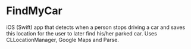 # FindMyCar
iOS (Swift) app that detects when a person stops driving a car and saves this location for the user to later find his/her parked car. Uses CLLocationManager, Google Maps and Parse.
